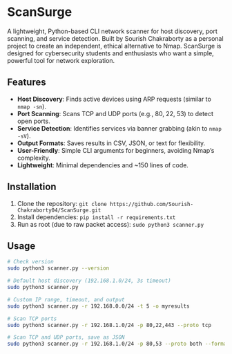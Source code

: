 # ScanSurge
A lightweight, Python-based CLI network scanner for host discovery, port scanning, and service detection. Built by Sourish Chakraborty as a personal project to create an independent, ethical alternative to Nmap. ScanSurge is designed for cybersecurity students and enthusiasts who want a simple, powerful tool for network exploration.

## Features
- **Host Discovery**: Finds active devices using ARP requests (similar to `nmap -sn`).
- **Port Scanning**: Scans TCP and UDP ports (e.g., 80, 22, 53) to detect open ports.
- **Service Detection**: Identifies services via banner grabbing (akin to `nmap -sV`).
- **Output Formats**: Saves results in CSV, JSON, or text for flexibility.
- **User-Friendly**: Simple CLI arguments for beginners, avoiding Nmap’s complexity.
- **Lightweight**: Minimal dependencies and ~150 lines of code.

## Installation
1. Clone the repository: `git clone https://github.com/Sourish-Chakraborty04/ScanSurge.git`
2. Install dependencies: `pip install -r requirements.txt`
3. Run as root (due to raw packet access): `sudo python3 scanner.py`

## Usage
```bash
# Check version
sudo python3 scanner.py --version

# Default host discovery (192.168.1.0/24, 3s timeout)
sudo python3 scanner.py

# Custom IP range, timeout, and output
sudo python3 scanner.py -r 192.168.0.0/24 -t 5 -o myresults

# Scan TCP ports
sudo python3 scanner.py -r 192.168.1.0/24 -p 80,22,443 --proto tcp

# Scan TCP and UDP ports, save as JSON
sudo python3 scanner.py -r 192.168.1.0/24 -p 80,53 --proto both --format json
